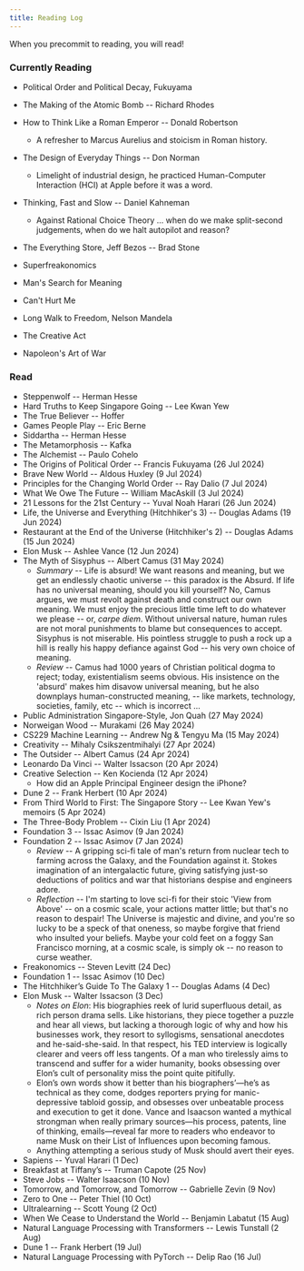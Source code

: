 ```yaml
---
title: Reading Log
---
```


When you precommit to reading, you will read!

### Currently Reading

- Political Order and Political Decay, Fukuyama
- The Making of the Atomic Bomb -- Richard Rhodes
- How to Think Like a Roman Emperor -- Donald Robertson
  - A refresher to Marcus Aurelius and stoicism in Roman history.
- The Design of Everyday Things -- Don Norman
  - Limelight of industrial design, he practiced Human-Computer Interaction (HCI) at Apple before it was a word.
- Thinking, Fast and Slow -- Daniel Kahneman
  - Against Rational Choice Theory ... when do we make split-second judgements, when do we halt autopilot and reason?
- The Everything Store, Jeff Bezos -- Brad Stone

- Superfreakonomics
- Man's Search for Meaning
- Can't Hurt Me
- Long Walk to Freedom, Nelson Mandela
- The Creative Act
- Napoleon's Art of War

### Read

- Steppenwolf -- Herman Hesse
- Hard Truths to Keep Singapore Going -- Lee Kwan Yew
- The True Believer -- Hoffer
- Games People Play -- Eric Berne
- Siddartha -- Herman Hesse
- The Metamorphosis -- Kafka
- The Alchemist -- Paulo Cohelo
- The Origins of Political Order -- Francis Fukuyama (26 Jul 2024)
- Brave New World -- Aldous Huxley (9 Jul 2024)
- Principles for the Changing World Order -- Ray Dalio (7 Jul 2024)
- What We Owe The Future -- William MacAskill (3 Jul 2024)
- 21 Lessons for the 21st Century -- Yuval Noah Harari (26 Jun 2024)
- Life, the Universe and Everything (Hitchhiker's 3) -- Douglas Adams (19 Jun 2024)
- Restaurant at the End of the Universe (Hitchhiker's 2) -- Douglas Adams (15 Jun 2024)
- Elon Musk -- Ashlee Vance (12 Jun 2024)
- The Myth of Sisyphus -- Albert Camus (31 May 2024)
  - _Summary_ -- Life is absurd! We want reasons and meaning, but we get an endlessly chaotic universe -- this paradox is the Absurd. If life has no universal meaning, should you kill yourself? No, Camus argues, we must revolt against death and construct our own meaning. We must enjoy the precious little time left to do whatever we please -- or, _carpe diem_. Without universal nature, human rules are not moral punishments to blame but consequences to accept. Sisyphus is not miserable. His pointless struggle to push a rock up a hill is really his happy defiance against God -- his very own choice of meaning.
  - _Review_ -- Camus had 1000 years of Christian political dogma to reject; today, existentialism seems obvious. His insistence on the 'absurd' makes him disavow universal meaning, but he also downplays human-constructed meaning, -- like markets, technology, societies, family, etc -- which is incorrect ...
- Public Administration Singapore-Style, Jon Quah (27 May 2024)
- Norweigan Wood -- Murakami (26 May 2024)
- CS229 Machine Learning -- Andrew Ng & Tengyu Ma (15 May 2024)
- Creativity -- Mihaly Csikszentmihalyi (27 Apr 2024)
- The Outsider -- Albert Camus (24 Apr 2024)
- Leonardo Da Vinci -- Walter Issacson (20 Apr 2024)
- Creative Selection -- Ken Kocienda (12 Apr 2024)
  - How did an Apple Principal Engineer design the iPhone?
- Dune 2 -- Frank Herbert (10 Apr 2024)
- From Third World to First: The Singapore Story -- Lee Kwan Yew's memoirs (5 Apr 2024)
- The Three-Body Problem -- Cixin Liu (1 Apr 2024)
- Foundation 3 -- Issac Asimov (9 Jan 2024)
- Foundation 2 -- Issac Asimov (7 Jan 2024)
  - _Review_ -- A gripping sci-fi tale of man's return from nuclear tech to farming across the Galaxy, and the Foundation against it. Stokes imagination of an intergalactic future, giving satisfying just-so deductions of politics and war that historians despise and engineers adore.
  - _Reflection_ -- I'm starting to love sci-fi for their stoic 'View from Above' -- on a cosmic scale, your actions matter little; but that's no reason to despair! The Universe is majestic and divine, and you're so lucky to be a speck of that oneness, so maybe forgive that friend who insulted your beliefs. Maybe your cold feet on a foggy San Francisco morning, at a cosmic scale, is simply ok -- no reason to curse weather.
- Freakonomics -- Steven Levitt (24 Dec)
- Foundation 1 -- Issac Asimov (10 Dec)
- The Hitchhiker’s Guide To The Galaxy 1 -- Douglas Adams (4 Dec)
- Elon Musk -- Walter Issacson (3 Dec)
  - _Notes on Elon_: His biographies reek of lurid superfluous detail, as rich person drama sells. Like historians, they piece together a puzzle and hear all views, but lacking a thorough logic of why and how his businesses work, they resort to syllogisms, sensational anecdotes and he-said-she-said. In that respect, his TED interview is logically clearer and veers off less tangents. Of a man who tirelessly aims to transcend and suffer for a wider humanity, books obsessing over Elon’s cult of personality miss the point quite pitifully.
  - Elon’s own words show it better than his biographers’—he’s as technical as they come, dodges reporters prying for manic-depressive tabloid gossip, and obsesses over unbeatable process and execution to get it done. Vance and Isaacson wanted a mythical strongman when really primary sources—his process, patents, line of thinking, emails—reveal far more to readers who endeavor to name Musk on their List of Influences upon becoming famous.
  - Anything attempting a serious study of Musk should avert their eyes.
- Sapiens -- Yuval Harari (1 Dec)
- Breakfast at Tiffany’s -- Truman Capote (25 Nov)
- Steve Jobs -- Walter Isaacson (10 Nov)
- Tomorrow, and Tomorrow, and Tomorrow -- Gabrielle Zevin (9 Nov)
- Zero to One -- Peter Thiel (10 Oct)
- Ultralearning -- Scott Young (2 Oct)
- When We Cease to Understand the World -- Benjamin Labatut (15 Aug)
- Natural Language Processing with Transformers -- Lewis Tunstall (2 Aug)
- Dune 1 -- Frank Herbert (19 Jul)
- Natural Language Processing with PyTorch -- Delip Rao (16 Jul)
